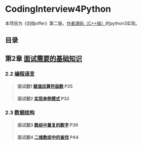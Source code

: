 # CodingInterview4Python
本项目为《剑指offer》第二版，[作者源码（C++版）](https://github.com/zhedahht/CodingInterviewChinese2)的python3实现。

## 目录

## 第2章 [面试需要的基础知识](/chapter_2)
### 2.2 [编程语言](/chapter_2/section_2)

> #### 面试题1 [赋值运算符函数](./section_2#qusetion_1) P25
>
> #### 面试题2 [实现单例模式](./section_2#question_2) P32

### 2.3 [数据结构](/chapter_2/section_3)

> #### 面试题3 [数组中重复的数字](./section_2#question_3) P39
>
> #### 面试题4 [二维数组中的查找](./section_2#question_4) P44